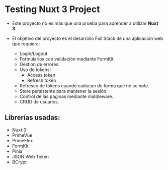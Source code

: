 # Testing Nuxt 3 Project
- Este proyecto no es más que una prueba para aprender a utilizar **Nuxt 3**.

- El objetivo del proyecto es el desarrollo Full Stack de una aplicación web que requiera:
  - Login/Logout.
  - Formularios con validación mediante FormKit.
  - Gestión de errores.
  - Uso de tokens:
    - Access token
    - Refresh token
  - Refresco de tokens cuando caducan de forma que no se note.
  - Store persistente para mantener la sesión.
  - Control de las paginas mediante middleware.
  - CRUD de usuarios.

## Librerías usadas:
  - Nuxt 3
  - PrimeVue
  - PrimeFlex
  - FormKit
  - Pinia
  - JSON Web Token
  - BCrypt